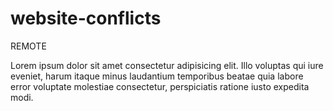 # website-conflicts

REMOTE

Lorem ipsum dolor sit amet consectetur adipisicing elit. Illo voluptas qui iure eveniet, harum itaque minus laudantium temporibus beatae quia labore error voluptate molestiae consectetur, perspiciatis ratione iusto expedita modi.

